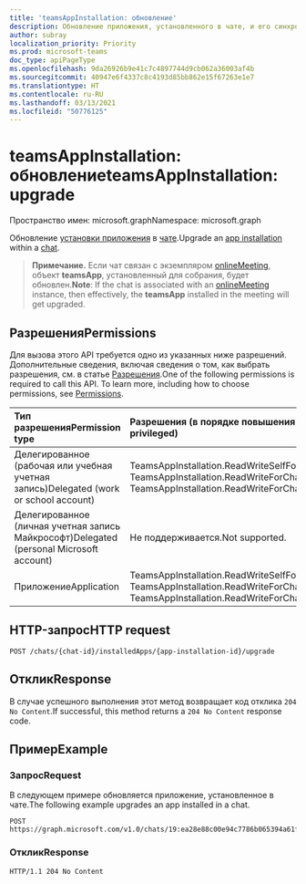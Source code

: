 ```yaml
---
title: 'teamsAppInstallation: обновление'
description: Обновление приложения, установленного в чате, и его синхронизация с текущей версией, доступной в каталоге приложений клиента.
author: subray
localization_priority: Priority
ms.prod: microsoft-teams
doc_type: apiPageType
ms.openlocfilehash: 9da26926b9e41c7c4897744d9cb062a36003af4b
ms.sourcegitcommit: 40947e6f4337c8c4193d85bb862e15f67263e1e7
ms.translationtype: HT
ms.contentlocale: ru-RU
ms.lasthandoff: 03/13/2021
ms.locfileid: "50776125"
---
```

# <a name="teamsappinstallation-upgrade"></a><span data-ttu-id="90b35-103">teamsAppInstallation: обновление</span><span class="sxs-lookup"><span data-stu-id="90b35-103">teamsAppInstallation: upgrade</span></span>

<span data-ttu-id="90b35-104">Пространство имен: microsoft.graph</span><span class="sxs-lookup"><span data-stu-id="90b35-104">Namespace: microsoft.graph</span></span>

<span data-ttu-id="90b35-105">Обновление [установки приложения](../resources/teamsappinstallation.md) в [чате](../resources/chat.md).</span><span class="sxs-lookup"><span data-stu-id="90b35-105">Upgrade an [app installation](../resources/teamsappinstallation.md) within a [chat](../resources/chat.md).</span></span>

> <span data-ttu-id="90b35-106">**Примечание.** Если чат связан с экземпляром [onlineMeeting](../resources/onlinemeeting.md), объект **teamsApp**, установленный для собрания, будет обновлен.</span><span class="sxs-lookup"><span data-stu-id="90b35-106">**Note**: If the chat is associated with an [onlineMeeting](../resources/onlinemeeting.md) instance, then effectively, the **teamsApp** installed in the meeting will get upgraded.</span></span>

## <a name="permissions"></a><span data-ttu-id="90b35-107">Разрешения</span><span class="sxs-lookup"><span data-stu-id="90b35-107">Permissions</span></span>

<span data-ttu-id="90b35-p101">Для вызова этого API требуется одно из указанных ниже разрешений. Дополнительные сведения, включая сведения о том, как выбрать разрешения, см. в статье [Разрешения](/graph/permissions-reference).</span><span class="sxs-lookup"><span data-stu-id="90b35-p101">One of the following permissions is required to call this API. To learn more, including how to choose permissions, see [Permissions](/graph/permissions-reference).</span></span>

|<span data-ttu-id="90b35-110">Тип разрешения</span><span class="sxs-lookup"><span data-stu-id="90b35-110">Permission type</span></span>      | <span data-ttu-id="90b35-111">Разрешения (в порядке повышения привилегий)</span><span class="sxs-lookup"><span data-stu-id="90b35-111">Permissions (from least to most privileged)</span></span>              |
|:--------------------|:---------------------------------------------------------|
|<span data-ttu-id="90b35-112">Делегированное (рабочая или учебная учетная запись)</span><span class="sxs-lookup"><span data-stu-id="90b35-112">Delegated (work or school account)</span></span> | <span data-ttu-id="90b35-113">TeamsAppInstallation.ReadWriteSelfForChat, TeamsAppInstallation.ReadWriteForChat</span><span class="sxs-lookup"><span data-stu-id="90b35-113">TeamsAppInstallation.ReadWriteSelfForChat, TeamsAppInstallation.ReadWriteForChat</span></span> |
|<span data-ttu-id="90b35-114">Делегированное (личная учетная запись Майкрософт)</span><span class="sxs-lookup"><span data-stu-id="90b35-114">Delegated (personal Microsoft account)</span></span> | <span data-ttu-id="90b35-115">Не поддерживается.</span><span class="sxs-lookup"><span data-stu-id="90b35-115">Not supported.</span></span>   |
|<span data-ttu-id="90b35-116">Приложение</span><span class="sxs-lookup"><span data-stu-id="90b35-116">Application</span></span> | <span data-ttu-id="90b35-117">TeamsAppInstallation.ReadWriteSelfForChat.All, TeamsAppInstallation.ReadWriteForChat.All</span><span class="sxs-lookup"><span data-stu-id="90b35-117">TeamsAppInstallation.ReadWriteSelfForChat.All, TeamsAppInstallation.ReadWriteForChat.All</span></span> |

## <a name="http-request"></a><span data-ttu-id="90b35-118">HTTP-запрос</span><span class="sxs-lookup"><span data-stu-id="90b35-118">HTTP request</span></span>
<!-- { "blockType": "ignored" } -->

```http
POST /chats/{chat-id}/installedApps/{app-installation-id}/upgrade
```

## <a name="response"></a><span data-ttu-id="90b35-119">Отклик</span><span class="sxs-lookup"><span data-stu-id="90b35-119">Response</span></span>

<span data-ttu-id="90b35-120">В случае успешного выполнения этот метод возвращает код отклика `204 No Content`.</span><span class="sxs-lookup"><span data-stu-id="90b35-120">If successful, this method returns a `204 No Content` response code.</span></span>

## <a name="example"></a><span data-ttu-id="90b35-121">Пример</span><span class="sxs-lookup"><span data-stu-id="90b35-121">Example</span></span>

### <a name="request"></a><span data-ttu-id="90b35-122">Запрос</span><span class="sxs-lookup"><span data-stu-id="90b35-122">Request</span></span>

<span data-ttu-id="90b35-123">В следующем примере обновляется приложение, установленное в чате.</span><span class="sxs-lookup"><span data-stu-id="90b35-123">The following example upgrades an app installed in a chat.</span></span>

<!-- {
  "blockType": "request",
  "name": "upgrade_installedApps_in_chat"
}-->

```http
POST https://graph.microsoft.com/v1.0/chats/19:ea28e88c00e94c7786b065394a61f296@thread.v2/installedApps/NjRiOWM3NDYtYjE1NS00MDQyLThkNDctOTQxYmQzODE2ODFiIyMwZDgyMGVjZC1kZWYyLTQyOTctYWRhZC03ODA1NmNkZTdjNzg=/upgrade
```


### <a name="response"></a><span data-ttu-id="90b35-124">Отклик</span><span class="sxs-lookup"><span data-stu-id="90b35-124">Response</span></span>

<!-- {
  "blockType": "response",
  "truncated": true
}
-->

```http
HTTP/1.1 204 No Content
```

<!-- uuid: 8fcb5dbc-d5aa-4681-8e31-b001d5168d79
2015-10-25 14:57:30 UTC -->
<!-- {
  "type": "#page.annotation",
  "description": "Chat update installedapps",
  "keywords": "",
  "section": "documentation",
  "tocPath": ""
}-->
